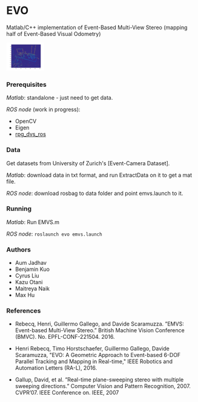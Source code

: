 # EVO

Matlab/C++ implementation of Event-Based Multi-View Stereo (mapping half of Event-Based Visual Odometry)

<img src="doc/results/office_depth_map_kf1.png" style="width: 100px;"/>

### Prerequisites

_Matlab_: standalone - just need to get data.

_ROS node_ (work in progress):

* OpenCV
* Eigen
* [rpg_dvs_ros](https://github.com/uzh-rpg/rpg_dvs_ros)

### Data

Get datasets from University of Zurich's [Event-Camera Dataset].

_Matlab_: download data in txt format, and run ExtractData on it to get a mat file.

_ROS node_: download rosbag to data folder and point emvs.launch to it.

### Running

_Matlab_: Run EMVS.m

_ROS node_: `roslaunch evo emvs.launch`

### Authors

* Aum Jadhav
* Benjamin Kuo
* Cyrus Liu
* Kazu Otani
* Maitreya Naik
* Max Hu

### References

* Rebecq, Henri, Guillermo Gallego, and Davide Scaramuzza. ”EMVS: Event-based Multi-View Stereo.” British Machine Vision Conference (BMVC). No. EPFL-CONF-221504. 2016.

* Henri Rebecq, Timo Horstschaefer, Guillermo Gallego, Davide Scaramuzza, "EVO: A Geometric Approach to Event-based 6-DOF Parallel Tracking and Mapping in Real-time," IEEE Robotics and Automation Letters (RA-L), 2016.

* Gallup, David, et al. ”Real-time plane-sweeping stereo with multiple sweeping directions.” Computer Vision and Pattern Recognition, 2007. CVPR’07. IEEE Conference on. IEEE, 2007
